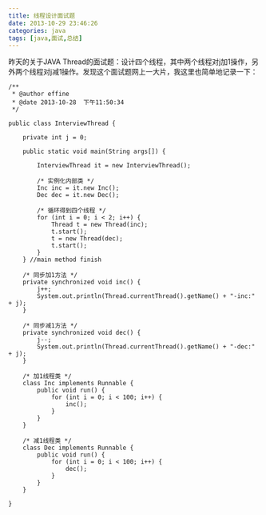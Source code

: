 ```yaml
---
title: 线程设计面试题
date: 2013-10-29 23:46:26
categories: java
tags: [java,面试,总结]
---
```

昨天的关于JAVA Thread的面试题：设计四个线程，其中两个线程对j加1操作，另外两个线程对j减1操作。发现这个面试题网上一大片，我这里也简单地记录一下：

	/**
	 * @author effine
	 * @date 2013-10-28  下午11:50:34
	 */
	
	public class InterviewThread {
	
		private int j = 0;
	
		public static void main(String args[]) {
	
			InterviewThread it = new InterviewThread();
	
			/* 实例化内部类 */
			Inc inc = it.new Inc();
			Dec dec = it.new Dec();
	
			/* 循环得到四个线程 */
			for (int i = 0; i < 2; i++) {
				Thread t = new Thread(inc);
				t.start();
				t = new Thread(dec);
				t.start();
			}
		} //main method finish
	
		/* 同步加1方法 */
		private synchronized void inc() {
			j++;
			System.out.println(Thread.currentThread().getName() + "-inc:" + j);
		}
	
		/* 同步减1方法 */
		private synchronized void dec() {
			j--;
			System.out.println(Thread.currentThread().getName() + "-dec:" + j);
		}
	
		/* 加1线程类 */
		class Inc implements Runnable {
			public void run() {
				for (int i = 0; i < 100; i++) {
					inc();
				}
			}
		}
	
		/* 减1线程类 */
		class Dec implements Runnable {
			public void run() {
				for (int i = 0; i < 100; i++) {
					dec();
				}
			}
		}
		
	}